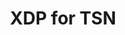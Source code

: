 ---
categories:
- bkk19
description: ne of the challenging tasks of TSN (Time-Sensitive Networking) is it’s
  low latency and bounded jitter strict requirements. Although XDP (eXpress Data Path)
  does not offer any jitter guarantees it offers significantly lower latency, by offloading
  traffic off the kernel and directly into user-space sockets (AF_XDP), compared to
  the linux kernel network stack. This talk is about a brief XDP introduction and
  the latency numbers we got on our initial tests.
image:
  featured: 'true'
  path: /assets/images/featured-images/bkk19/BKK19-121.png
session_attendee_num: '17'
session_id: BKK19-121
session_room: 'Keynote Room (World Ballroom BC) '
session_slot:
  end_time: '2019-04-01 16:55:00'
  start_time: '2019-04-01 16:30:00'
session_speakers:
- speaker_bio: Linux kernel developer with a taste for networking and performance
  speaker_company: Linaro
  speaker_image: /assets/images/speakers/bkk19/ilias-apalodimas.jpg
  speaker_location: ''
  speaker_name: Ilias Apalodimas
  speaker_position: Tech Lead
  speaker_username: ilias.apalodimas
- speaker_bio: ''
  speaker_company: Texas Instruments
  speaker_image: /assets/images/speakers/placeholder.jpg
  speaker_location: ''
  speaker_name: Ivan Khoronzhuk
  speaker_position: software engineer
  speaker_username: ivan.khoronzhuk
session_track: IoT Fog/Gateway/Edge Computing
tag: session
tags:
- Linux Kernel
- Networking
title: XDP for TSN
---